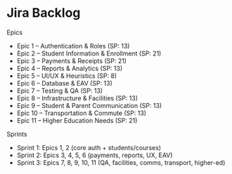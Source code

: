# Jira Backlog


Epics
- Epic 1 – Authentication & Roles (SP: 13)
- Epic 2 – Student Information & Enrollment (SP: 21)
- Epic 3 – Payments & Receipts (SP: 21)
- Epic 4 – Reports & Analytics (SP: 13)
- Epic 5 – UI/UX & Heuristics (SP: 8)
- Epic 6 – Database & EAV (SP: 13)
- Epic 7 – Testing & QA (SP: 13)
- Epic 8 – Infrastructure & Facilities (SP: 13)
- Epic 9 – Student & Parent Communication (SP: 13)
- Epic 10 – Transportation & Commute (SP: 13)
- Epic 11 – Higher Education Needs (SP: 21)

Sprints
- Sprint 1: Epics 1, 2 (core auth + students/courses)
- Sprint 2: Epics 3, 4, 5, 6 (payments, reports, UX, EAV)
- Sprint 3: Epics 7, 8, 9, 10, 11 (QA, facilities, comms, transport, higher-ed)


